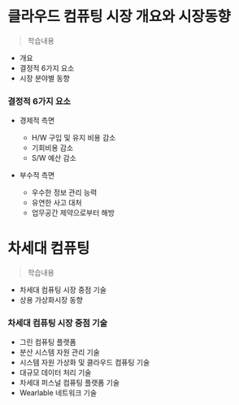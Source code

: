 # 클라우드 컴퓨팅 시장 개요와 시장동향
> 학습내용
- 개요
- 결정적 6가지 요소
- 시장 분야별 동향

### 결정적 6가지 요소
- 경제적 측면
	- H/W 구입 및 유지 비용 감소
	- 기회비용 감소
	- S/W 예산 감소

- 부수적 측면
	- 우수한 정보 관리 능력
	- 유연한 사고 대처
	- 업무공간 제약으로부터 해방

# 차세대 컴퓨팅
> 학습내용
- 차세대 컴퓨팅 시장 중점 기술
- 상용 가상화시장 동향

### 차세대 컴퓨팅 시장 중점 기술
- 그린 컴퓨팅 플랫폼
- 분산 시스템 자원 관리 기술
- 시스템 자원 가상화 및 클라우드 컴퓨팅 기술
- 대규모 데이터 처리 기술
- 차세대 퍼스널 컴퓨팅 플랫폼 기술
- Wearlable 네트워크 기술
